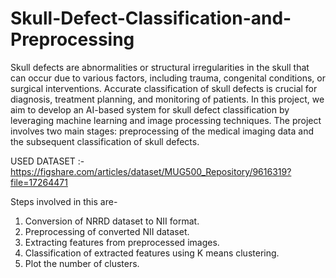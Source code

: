 # Skull-Defect-Classification-and-Preprocessing
Skull defects are abnormalities or structural irregularities in the skull that can occur due to various factors, including trauma, congenital conditions, or surgical interventions. Accurate classification of skull defects is crucial for diagnosis, treatment planning, and monitoring of patients.
In this project, we aim to develop an AI-based system for skull defect classification by leveraging machine learning and image processing techniques.
The project involves two main stages: preprocessing of the medical imaging data and the subsequent classification of skull defects.

USED DATASET :-
https://figshare.com/articles/dataset/MUG500_Repository/9616319?file=17264471

Steps involved in this are-
1. Conversion of NRRD dataset to NII format.
2. Preprocessing of converted NII dataset.
3. Extracting features from preprocessed images.
4. Classification of extracted features using K means clustering.
5. Plot the number of clusters.








